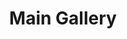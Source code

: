 ---
layout: album_gallery
title: "Main Gallery"
description: "Overview of all albums"
active: gallery
header-img: "img/gallery-bg.jpg"
images:

- image_path: /bachhuyentrang25/0/20220504_182709_279747006_464323188799511_8071458959673135728_n.jpg
  resource: instagram
  gallery-folder: /gallery/bachhuyentrang25/
  gallery-name: 0
  gallery-date: March 2025
- image_path: /baohatran704/-1/20181206_132739_47500696_2309107845976866_7745619734869108757_n.jpg
  resource: instagram
  gallery-folder: /gallery/baohatran704/
  gallery-name: -1
  gallery-date: March 2025
- image_path: /chin_19022/-1/20240125_184119_422410916_18116443312347304_7644458015184258537_n.jpg
  resource: instagram
  gallery-folder: /gallery/chin_19022/
  gallery-name: -1
  gallery-date: March 2025
- image_path: /clothes/Japan/20250116_103609_473810486_18455315008065911_2649385862197426973_n.jpg
  resource: facebook
  gallery-folder: /gallery/clothes/
  gallery-name: Japan
  gallery-date: March 2025
- image_path: /HQT/ao_dai/757967479709178_419100599_757967663042493_3055947718044778055_n.jpg
  resource: facebook
  gallery-folder: /gallery/HQT/
  gallery-name: ao_dai
  gallery-date: March 2025
- image_path: /iamhaiiii/1/20240901_174400_457740975_1157583562002529_2940580151970933681_n.jpg
  resource: instagram
  gallery-folder: /gallery/iamhaiiii/
  gallery-name: 1
  gallery-date: March 2025
- image_path: /imnotteee/0/20230708_204014_358195670_973763437271548_1350541097785631601_n.jpg
  resource: instagram
  gallery-folder: /gallery/imnotteee/
  gallery-name: 0
  gallery-date: March 2025
- image_path: /KIA/black/2096668550732183_472270865_18370916233138291_8043697097361903158_n.jpg
  resource: facebook
  gallery-folder: /gallery/KIA/
  gallery-name: black
  gallery-date: March 2025
- image_path: /lemylan/Quần dài (1)/2487844088041815_417902278_2487845168041707_8217934591349506867_n.jpg
  resource: facebook
  gallery-folder: /gallery/lemylan/
  gallery-name: Quần dài (1)
  gallery-date: March 2025
- image_path: /linhlig1102/1/20240129_205106_423211607_1059477051935620_7563663072818945916_n.jpg
  resource: instagram
  gallery-folder: /gallery/linhlig1102/
  gallery-name: 1
  gallery-date: March 2025
- image_path: /MyLinh/0/682318174019173_406231306_682318334019157_3362762775813812181_n.jpg
  resource: facebook
  gallery-folder: /gallery/MyLinh/
  gallery-name: 0
  gallery-date: March 2025
- image_path: /NguyenNhu(nana)/1/581700336364813_469434280_1299781447890028_4003277639290747385_n.jpg
  resource: facebook
  gallery-folder: /gallery/NguyenNhu(nana)/
  gallery-name: 1
  gallery-date: March 2025
- image_path: /QuynhAlee/1/868446191962513_441040475_868446425295823_7701205343128684309_n.jpg
  resource: facebook
  gallery-folder: /gallery/QuynhAlee/
  gallery-name: 1
  gallery-date: March 2025
- image_path: /teamy_99/0/20241111_120643_466751757_18443536492065911_8565889349297706494_n.jpg
  resource: instagram
  gallery-folder: /gallery/teamy_99/
  gallery-name: 0
  gallery-date: March 2025
- image_path: /trangg.phaam/0/20240811_205652_455029595_18281374486225020_4358464261008580484_n.jpg
  resource: instagram
  gallery-folder: /gallery/trangg.phaam/
  gallery-name: 0
  gallery-date: March 2025
- image_path: /TranThiQuynhMy/10/7970799926296505_447045783_7970805502962614_7135547400808547052_n.jpg
  resource: facebook
  gallery-folder: /gallery/TranThiQuynhMy/
  gallery-name: 10
  gallery-date: March 2025
---